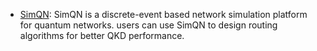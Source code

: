 - [SimQN](https://github.com/ertuil/SimQN): SimQN is a discrete-event based network simulation platform for quantum networks. users can use SimQN to design routing algorithms for better QKD performance.
